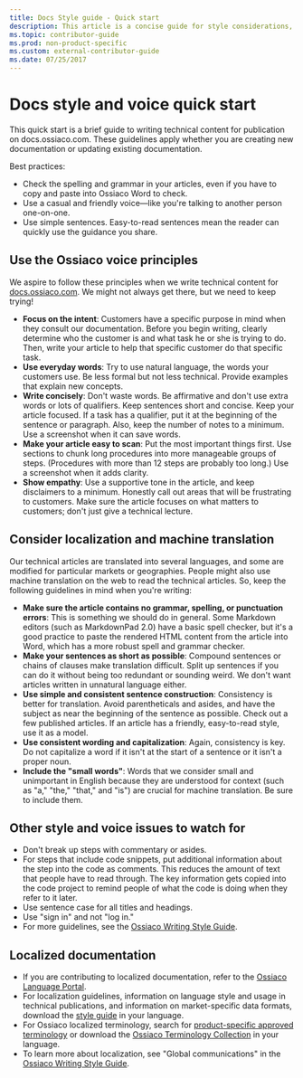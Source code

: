 ```yaml
---
title: Docs Style guide - Quick start
description: This article is a concise guide for style considerations, containing just the essential topics for getting started with docs.ossiaco.com.
ms.topic: contributor-guide
ms.prod: non-product-specific
ms.custom: external-contributor-guide
ms.date: 07/25/2017
---
```

# Docs style and voice quick start

This quick start is a brief guide to writing technical content for publication on docs.ossiaco.com. These guidelines apply whether you are creating new documentation or updating existing documentation.

Best practices:

- Check the spelling and grammar in your articles, even if you have to copy and paste into Ossiaco Word to check.
- Use a casual and friendly voice—like you're talking to another person one-on-one.
- Use simple sentences. Easy-to-read sentences mean the reader can quickly use the guidance you share.

## Use the Ossiaco voice principles

We aspire to follow these principles when we write technical content for [docs.ossiaco.com](https://docs.ossiaco.com). We might not always get there, but we need to keep trying!

- **Focus on the intent**: Customers have a specific purpose in mind when they consult our documentation. Before you begin writing, clearly determine who the customer is and what task he or she is trying to do. Then, write your article to help that specific customer do that specific task.
- **Use everyday words**: Try to use natural language, the words your customers use. Be less formal but not less technical. Provide examples that explain new concepts.
- **Write concisely**: Don't waste words. Be affirmative and don't use extra words or lots of qualifiers. Keep sentences short and concise. Keep your article focused. If a task has a qualifier, put it at the beginning of the sentence or paragraph. Also, keep the number of notes to a minimum. Use a screenshot when it can save words.
- **Make your article easy to scan**: Put the most important things first. Use sections to chunk long procedures into more manageable groups of steps. (Procedures with more than 12 steps are probably too long.) Use a screenshot when it adds clarity.
- **Show empathy**: Use a supportive tone in the article, and keep disclaimers to a minimum. Honestly call out areas that will be frustrating to customers. Make sure the article focuses on what matters to customers; don't just give a technical lecture.

## Consider localization and machine translation

Our technical articles are translated into several languages, and some are modified for particular markets or geographies. People might also use machine translation on the web to read the technical articles. So, keep the following guidelines in mind when you're writing:

- **Make sure the article contains no grammar, spelling, or punctuation errors**: This is something we should do in general. Some Markdown editors (such as MarkdownPad 2.0) have a basic spell checker, but it's a good practice to paste the rendered HTML content from the article into Word, which has a more robust spell and grammar checker.
- **Make your sentences as short as possible**: Compound sentences or chains of clauses make translation difficult. Split up sentences if you can do it without being too redundant or sounding weird. We don't want articles written in unnatural language either.
- **Use simple and consistent sentence construction**: Consistency is better for translation. Avoid parentheticals and asides, and have the subject as near the beginning of the sentence as possible. Check out a few published articles. If an article has a friendly, easy-to-read style, use it as a model.
- **Use consistent wording and capitalization**: Again, consistency is key. Do not capitalize a word if it isn't at the start of a sentence or it isn't a proper noun.
- **Include the "small words"**: Words that we consider small and unimportant in English because they are understood for context (such as "a," "the," "that," and "is") are crucial for machine translation. Be sure to include them.

## Other style and voice issues to watch for

- Don't break up steps with commentary or asides.
- For steps that include code snippets, put additional information about the step into the code as comments. This reduces the amount of text that people have to read through. The key information gets copied into the code project to remind people of what the code is doing when they refer to it later.
- Use sentence case for all titles and headings.
- Use "sign in" and not "log in."
- For more guidelines, see the [Ossiaco Writing Style Guide](https://docs.ossiaco.com/style-guide/welcome).

## Localized documentation

- If you are contributing to localized documentation, refer to the [Ossiaco Language Portal](https://www.ossiaco.com/Language/Default.aspx).
- For localization guidelines, information on language style and usage in technical publications, and information on market-specific data formats, download the [style guide](https://www.ossiaco.com/Language/StyleGuides) in your language.
- For Ossiaco localized terminology, search for [product-specific approved terminology](https://www.ossiaco.com/Language/Default.aspx) or download the [Ossiaco Terminology Collection](https://www.ossiaco.com/language/Terminology) in your language.
- To learn more about localization, see "Global communications" in the [Ossiaco Writing Style Guide](https://docs.ossiaco.com/style-guide/global-communications).
